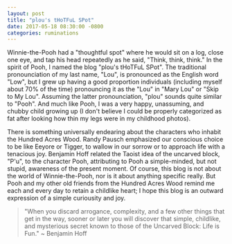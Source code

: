 ```yaml
---
layout: post
title: "plou's tHoTFuL SPot"
date: 2017-05-18 08:30:00 -0800
categories: ruminations
---
```


Winnie-the-Pooh had a "thoughtful spot" where he would sit on a log, close one
eye, and tap his head repeatedly as he said, "Think, think, think." 
In the spirit of Pooh, I named the blog "plou's tHoTFuL SPot". The traditional 
pronounciation of my last name, "Lou", is pronounced as the English word "Low", but 
I grew up having a good proportion individuals (including myself about 70% of the time)
pronouncing it as the "Lou" in "Mary Lou"
or "Skip to My Lou". Assuming the latter pronounciation, "plou" sounds quite
similar to "Pooh". And much like Pooh, I was a very happy, unassuming, and chubby child
growing up (I don't believe I could be properly categorized as fat after looking 
how thin my legs were in my childhood photos).

There is something universally endearing about the characters who inhabit the
Hundred Acres Wood. Randy Pausch emphasized our conscious choice to be like
Eeyore or Tigger, to wallow in our sorrow or to approach life with a tenacious
joy. Benjamin Hoff related the Taoist idea of the uncarved block, "P'u", to the
character Pooh, attributing to Pooh a simple-minded, but not stupid, awareness 
of the present moment. Of course, this blog is not about the world of
Winnie-the-Pooh, nor is it about anything specific really. But Pooh
and my other old friends from the Hundred Acres Wood remind me each and every
day to retain a childlike heart; I hope this blog is an outward expression of
a simple curiousity and joy.

> "When you discard arrogance, complexity, and a few other things that get in the way, sooner or later you will discover that simple, childlike, and mysterious secret known to those of the Uncarved Block: Life is Fun."
> ~ Benjamin Hoff
